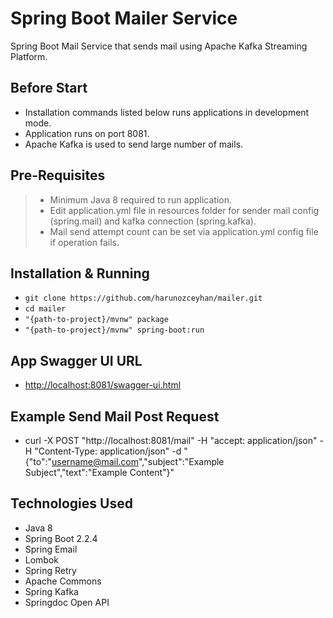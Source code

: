 # Spring Boot Mailer Service

Spring Boot Mail Service that sends mail using Apache Kafka Streaming Platform.

## Before Start

-   Installation commands listed below runs applications in development mode.
-   Application runs on port 8081.
-   Apache Kafka is used to send large number of mails.

## Pre-Requisites

> -   Minimum Java 8 required to run application.
> -   Edit application.yml file in resources folder for sender mail config (spring.mail) and kafka connection (spring.kafka).
> -   Mail send attempt count can be set via application.yml config file if operation fails.

## Installation & Running

-   `git clone https://github.com/harunozceyhan/mailer.git`
-   `cd mailer`
-   `"{path-to-project}/mvnw" package`
-   `"{path-to-project}/mvnw" spring-boot:run`

## App Swagger UI URL

-   [http://localhost:8081/swagger-ui.html](http://localhost:8081/swagger-ui.html)

## Example Send Mail Post Request

-   curl -X POST "http://localhost:8081/mail" -H "accept: application/json" -H "Content-Type: application/json" -d "{\"to\":\"username@mail.com\",\"subject\":\"Example Subject\",\"text\":\"Example Content\"}"

## Technologies Used

-   Java 8
-   Spring Boot 2.2.4
-   Spring Email
-   Lombok
-   Spring Retry
-   Apache Commons
-   Spring Kafka
-   Springdoc Open API

